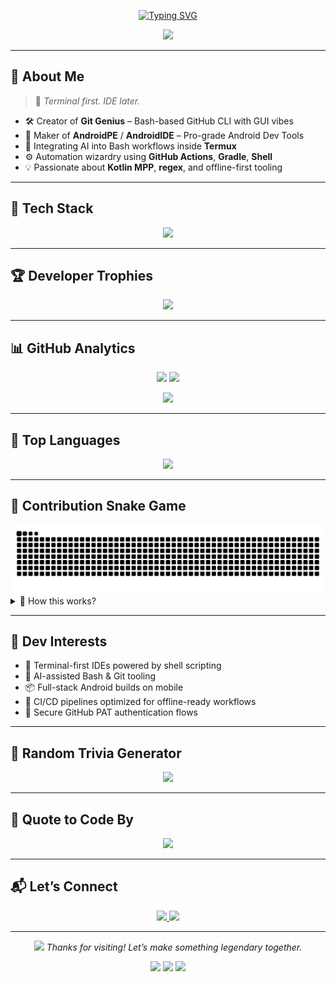 <!-- PROFILE README START -->

<p align="center">
  <a href="https://github.com/moHaN-ShaArmA">
    <img src="https://readme-typing-svg.herokuapp.com?font=Fira+Code&weight=700&size=28&pause=1000&center=true&vCenter=true&width=1000&lines=Hi+I'm+Mohan+Sharma+🚀;Engineer+%7C+Terminal+Wizard+🚀;Building+CLI+Magic+with+Bash+%26+Kotlin+🤖;Open+Source+Believer+❤️+and+Android+Poweruser" alt="Typing SVG" />
  </a>
</p>

<p align="center">
  <img src="https://capsule-render.vercel.app/api?type=waving&color=gradient&height=200&section=header&text=Mohan%20Sharma%20🚀&fontSize=40&fontAlignY=35&desc=CLI%20Dev%20%7C%20Android%20Engineer%20%7C%20OSS%20Automator&descAlignY=55&animation=twinkling" />
</p>

---

## 🌟 About Me

> 🎯 *Terminal first. IDE later.*

- 🛠️ Creator of **Git Genius** – Bash-based GitHub CLI with GUI vibes  
- 📱 Maker of **AndroidPE** / **AndroidIDE** – Pro-grade Android Dev Tools  
- 🤖 Integrating AI into Bash workflows inside **Termux**  
- ⚙️ Automation wizardry using **GitHub Actions**, **Gradle**, **Shell**  
- 💡 Passionate about **Kotlin MPP**, **regex**, and offline-first tooling

---

## 🧰 Tech Stack

<p align="center">
  <img src="https://skillicons.dev/icons?i=bash,kotlin,java,androidstudio,linux,git,github,figma,gradle,vim,markdown,regex,githubactions,neovim" />
</p>

---

## 🏆 Developer Trophies

<p align="center">
  <img src="https://github-profile-trophy.vercel.app/?username=moHaN-ShaArmA&theme=radical&no-frame=true&no-bg=true&margin-w=8&title=Commits,Stars,Followers,Repositories,PullRequest,Issues" />
</p>

---

## 📊 GitHub Analytics

<p align="center">
  <img src="https://github-readme-stats.vercel.app/api?username=moHaN-ShaArmA&show_icons=true&theme=tokyonight&count_private=true&hide_border=true" width="47%" />
  <img src="https://streak-stats.demolab.com/?user=moHaN-ShaArmA&theme=tokyonight&hide_border=true" width="47%" />
</p>

<p align="center">
  <img src="https://github-readme-activity-graph.vercel.app/graph?username=moHaN-ShaArmA&theme=tokyo-night&hide_border=true" />
</p>

---

## 🧰 Top Languages

<p align="center">
  <img src="https://github-readme-stats.vercel.app/api/top-langs/?username=moHaN-ShaArmA&layout=compact&theme=tokyonight&hide_border=true" />
</p>

---

## 🐍 Contribution Snake Game

<div align="center">
  <img src="https://raw.githubusercontent.com/moHaN-ShaArmA/moHaN-ShaArmA/output/github-contribution-grid-snake.svg" alt="snake game" />
</div>

<details>
  <summary>🧪 How this works?</summary>

  This animation is generated via GitHub Actions.  
  It turns your commit history into a snake game-like animation.  
  Want one? Follow: https://github.com/Platane/snk

</details>

---

## 🎯 Dev Interests

- 🔧 Terminal-first IDEs powered by shell scripting  
- 🧠 AI-assisted Bash & Git tooling  
- 📦 Full-stack Android builds on mobile  
- 🚀 CI/CD pipelines optimized for offline-ready workflows  
- 🔐 Secure GitHub PAT authentication flows

---

## 🤖 Random Trivia Generator

<p align="center">
  <img src="https://readme-typing-svg.demolab.com?font=Fira+Code&weight=500&size=20&pause=2000&color=00F5FF&center=true&vCenter=true&width=700&lines=Why+do+Java+developers+wear+glasses%3F+Because+they+don't+C%23.;I'm+not+lazy%2C+I'm+on+energy+saving+mode.;In+a+world+of+classes%2C+be+an+interface.;Bash+like+nobody's+watching." />
</p>

---

## 💬 Quote to Code By

<p align="center">
  <img src="https://readme-typing-svg.demolab.com?font=Fira+Code&weight=700&size=24&pause=2000&color=00F5FF&center=true&vCenter=true&width=600&lines=%22Code+like+a+human.%22;Automate+like+a+machine.;Share+like+an+open-sourcer." />
</p>

---

## 📬 Let’s Connect

<p align="center">
  <a href="https://instagram.com/mohan_rajauriya" target="_blank">
    <img src="https://img.shields.io/badge/@mohan_rajauriya-E4405F?style=for-the-badge&logo=instagram&logoColor=white" />
  </a>
  <a href="https://github.com/moHaN-ShaArmA" target="_blank">
    <img src="https://img.shields.io/badge/GitHub-181717?style=for-the-badge&logo=github&logoColor=white" />
  </a>
</p>

---

<p align="center">
  <img src="https://media.giphy.com/media/hvRJCLFzcasrR4ia7z/giphy.gif" width="40" />
  <em>Thanks for visiting! Let’s make something legendary together.</em>
</p>

<p align="center">
  <img src="https://img.shields.io/badge/CLI4Life-00F5FF?style=flat-square&logo=gnubash&logoColor=white" />
  <img src="https://img.shields.io/badge/AndroidDev-3DDC84?style=flat-square&logo=android&logoColor=white" />
  <img src="https://img.shields.io/badge/OpenSourceAlways-181717?style=flat-square&logo=github&logoColor=white" />
</p>

<!-- PROFILE README END -->
